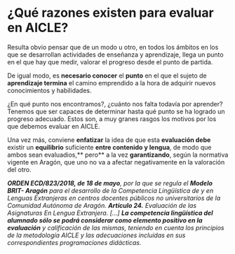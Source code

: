 # ¿Qué razones existen para evaluar en AICLE?

Resulta obvio pensar que de un modo u otro, en todos los ámbitos en los que se desarrollan actividades de enseñanza y aprendizaje, llega un punto en el que hay que medir, valorar el progreso desde el punto de partida. 

De igual modo, es **necesario conocer** el **punto** en el que el sujeto de **aprendizaje termina** el camino emprendido a la hora de adquirir nuevos conocimientos y habilidades.

¿En qué punto nos encontramos?, ¿cuánto nos falta todavía por aprender? Tenemos que ser capaces de determinar hasta qué punto se ha logrado un progreso adecuado. Estos son, a muy granes rasgos los motivos por los que debemos evaluar en AICLE.

Una vez más, conviene **enfatizar** la idea de que esta **evaluación debe** existir un **equilibrio** suficiente **entre contenido y lengua**, de modo que ambos sean evaluadios,** pero** a la vez **garantizando**, según la normativa vigente en Aragón, que uno no va a afectar negativamente en la valoración del otro. 

_**ORDEN ECD/823/2018, de 18 de mayo**, por la que se regula el **Modelo BRIT- Aragón** para el desarrollo de la Competencia Lingüística de y en Lenguas Extranjeras en centros docentes públicos no universitarios de la Comunidad Autónoma de Aragón. **Artículo 24.** Evaluación de las Asignaturas En Lengua Extranjera. \[...\] **La competencia lingüística del alumnado sólo se podrá considerar como elemento positivo en la evaluación** y calificación de las mismas, teniendo en cuenta los principios de la metodología AICLE y las adecuaciones incluidas en sus correspondientes programaciones didácticas._

